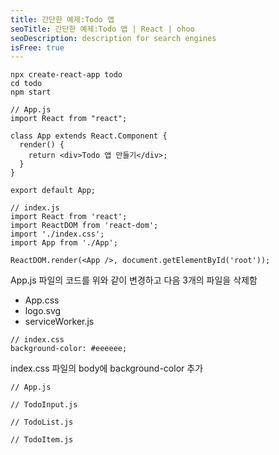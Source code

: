 ```yaml
---
title: 간단한 예제:Todo 앱
seoTitle: 간단한 예제:Todo 앱 | React | ohoo
seoDescription: description for search engines
isFree: true
---
```



```
npx create-react-app todo
cd todo
npm start
```

```
// App.js
import React from "react";

class App extends React.Component {
  render() {
    return <div>Todo 앱 만들기</div>;
  }
}

export default App;

// index.js
import React from 'react';
import ReactDOM from 'react-dom';
import './index.css';
import App from './App';

ReactDOM.render(<App />, document.getElementById('root'));
```

App.js 파일의 코드를 위와 같이 변경하고 다음 3개의 파일을 삭제함

* App.css
* logo.svg
* serviceWorker.js



```
// index.css
background-color: #eeeeee;
```

index.css 파일의 body에 background-color 추가




```
// App.js
```

```
// TodoInput.js
```

```
// TodoList.js
```

```
// TodoItem.js
```
